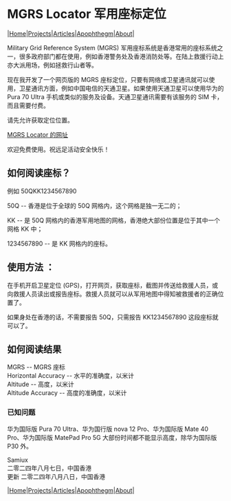 # MGRS Locator 军用座标定位

|[Home](/README.md)|[Projects](/projects.md)|[Articles](/articles.md)|[Apophthegm](/apophthegm.md)|[About](/about.md)|

Military Grid Reference System (MGRS) 军用座标系统是香港常用的座标系统之一，很多政府部门都在使用，例如香港警务处及香港消防处等。在陆上救援行动上亦大派用场，例如拯救行山者等。

现在我开发了一个网页版的 MGRS 座标定位，只要有网络或卫星通讯就可以使用，卫星通讯方面，例如中国电信的天通卫星。如果使用天通卫星可以使用华为的 Pura 70 Ultra 手机或类似的服务及设备。天通卫星通讯需要有该服务的 SIM 卡，而且需要付费。

请先允许获取定位位置。

[MGRS Locator 的网址](https://cybersecurity-ninjas.com/mgrs.html)  

欢迎免费使用。祝远足活动安全快乐！

## 如何阅读座标？

例如 50QKK1234567890

50Q -- 香港是位于全球的 50Q 网格内，这个网格是独一无二的；

KK -- 是 50Q 网格内的香港军用地图的网格，香港绝大部份位置是位于其中一个网格 KK 中；

1234567890 -- 是 KK 网格内的座标。

## 使用方法 ：

在手机开启卫星定位 (GPS)，打开网页，获取座标，截图并传送给救援人员，或向救援人员读出或报告座标。救援人员就可以从军用地图中得知被救援者的正确位置了。

如果身处在香港的话，不需要报告 50Q，只需报告 KK1234567890 这段座标就可以了。

## 如何阅读结果

MGRS -- MGRS 座标  
Horizontal Accuracy -- 水平的准确度，以米计  
Altitude -- 高度，以米计  
Altitude Accuracy -- 高度的准确度，以米计    

### 已知问题

华为国际版 Pura 70 Ultra、华为国行版 nova 12 Pro、华为国际版 Mate 40 Pro、华为国际版 MatePad Pro 5G 大部份时间都不能显示高度，除华为国际版 P30 外。

Samiux    
二零二四年八月七日，中国香港  
更新 二零二四年八月八日，中国香港    

|[Home](/README.md)|[Projects](/projects.md)|[Articles](/articles.md)|[Apophthegm](/apophthegm.md)|[About](/about.md)|
